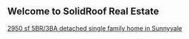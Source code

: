 ## Welcome to SolidRoof Real Estate

[2950 sf 5BR/3BA detached single family home in Sunnyvale](sunnyvale)
